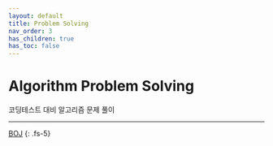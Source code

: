 ```yaml
---
layout: default
title: Problem Solving
nav_order: 3
has_children: true
has_toc: false
---
```


# Algorithm Problem Solving

코딩테스트 대비 알고리즘 문제 풀이

<hr>

[BOJ](/docs/ps/boj)
{: .fs-5}
